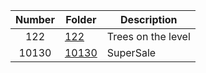 | Number | Folder | Description |
| :----: | ------ | ----------- |
| 122 | <a href="https://github.com/Kyrie-Ma/4883-Programming_Techniques-Ma/tree/master/Assignment/P04/122" > 122 | Trees on the level |
| 10130 | <a href="https://github.com/Kyrie-Ma/4883-Programming_Techniques-Ma/tree/master/Assignment/A06/10130" > 10130 | SuperSale |
